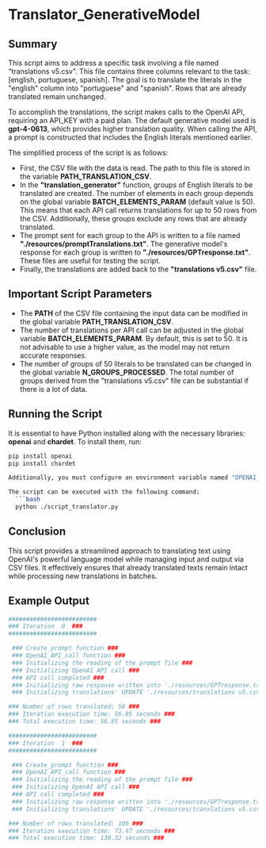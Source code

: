 # Translator_GenerativeModel

## Summary
This script aims to address a specific task involving a file named "translations v5.csv". This file contains three columns relevant to the task: [english, portuguese, spanish]. The goal is to translate the literals in the "english" column into "portuguese" and "spanish". Rows that are already translated remain unchanged.

To accomplish the translations, the script makes calls to the OpenAI API, requiring an API_KEY with a paid plan. The default generative model used is **gpt-4-0613**, which provides higher translation quality. When calling the API, a prompt is constructed that includes the English literals mentioned earlier.

The simplified process of the script is as follows:
- First, the CSV file with the data is read. The path to this file is stored in the variable **PATH_TRANSLATION_CSV**.
- In the **"translation_generator"** function, groups of English literals to be translated are created. The number of elements in each group depends on the global variable **BATCH_ELEMENTS_PARAM** (default value is 50). This means that each API call returns translations for up to 50 rows from the CSV. Additionally, these groups exclude any rows that are already translated. 
- The prompt sent for each group to the API is written to a file named **"./resources/promptTranslations.txt"**. The generative model's response for each group is written to **"./resources/GPTresponse.txt"**. These files are useful for testing the script.
- Finally, the translations are added back to the **"translations v5.csv"** file.

## Important Script Parameters
- The **PATH** of the CSV file containing the input data can be modified in the global variable **PATH_TRANSLATION_CSV**.
- The number of translations per API call can be adjusted in the global variable **BATCH_ELEMENTS_PARAM**. By default, this is set to 50. It is not advisable to use a higher value, as the model may not return accurate responses.
- The number of groups of 50 literals to be translated can be changed in the global variable **N_GROUPS_PROCESSED**. The total number of groups derived from the "translations v5.csv" file can be substantial if there is a lot of data.

## Running the Script
It is essential to have Python installed along with the necessary libraries: **openai** and **chardet**. To install them, run:
```bash
pip install openai
pip install chardet

Additionally, you must configure an environment variable named "OPENAI_API_KEY" with your API KEY.

The script can be executed with the following command:
  ```bash
  python ./script_translator.py
  ```
## Conclusion
This script provides a streamlined approach to translating text using OpenAI's powerful language model while managing input and output via CSV files. It effectively ensures that already translated texts remain intact while processing new translations in batches.

## Example Output

```bash
#########################
### Iteration  0  ###
#########################

 ### Create_prompt function ###
 ### OpenAI_API_call function ###
 ### Initializing the reading of the prompt file ###
 ### Initializing OpenAI API call ###
 ### API call completed ###
 ### Initializing raw response written into './resources/GPTresponse.txt' function ###
 ### Initializing translations' UPDATE './resources/translations v5.csv' function ###

### Number of rows translated: 50 ###
### Iteration execution time: 56.85 seconds ###
### Total execution time: 56.85 seconds ###

#########################
### Iteration  1  ###
#########################

 ### Create_prompt function ###
 ### OpenAI_API_call function ###
 ### Initializing the reading of the prompt file ###
 ### Initializing OpenAI API call ###
 ### API call completed ###
 ### Initializing raw response written into './resources/GPTresponse.txt' function ###
 ### Initializing translations' UPDATE './resources/translations v5.csv' function ###

### Number of rows translated: 100 ###
### Iteration execution time: 73.47 seconds ###
### Total execution time: 130.32 seconds ###
